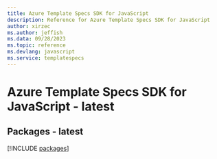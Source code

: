 ```yaml
---
title: Azure Template Specs SDK for JavaScript
description: Reference for Azure Template Specs SDK for JavaScript
author: xirzec
ms.author: jeffish
ms.data: 09/28/2023
ms.topic: reference
ms.devlang: javascript
ms.service: templatespecs
---
```

# Azure Template Specs SDK for JavaScript - latest
## Packages - latest
[!INCLUDE [packages](template-specs-index.md)]